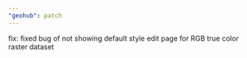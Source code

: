 ```yaml
---
"geohub": patch
---
```


fix: fixed bug of not showing default style edit page for RGB true color raster dataset

